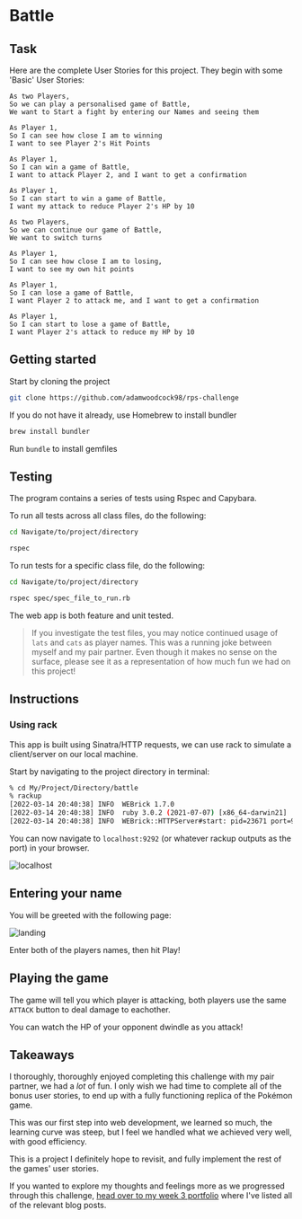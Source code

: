 Battle
========

Task
----

Here are the complete User Stories for this project. They begin with some 'Basic' User Stories:
```
As two Players,
So we can play a personalised game of Battle,
We want to Start a fight by entering our Names and seeing them

As Player 1,
So I can see how close I am to winning
I want to see Player 2's Hit Points

As Player 1,
So I can win a game of Battle,
I want to attack Player 2, and I want to get a confirmation

As Player 1,
So I can start to win a game of Battle,
I want my attack to reduce Player 2's HP by 10

As two Players,
So we can continue our game of Battle,
We want to switch turns

As Player 1,
So I can see how close I am to losing,
I want to see my own hit points

As Player 1,
So I can lose a game of Battle,
I want Player 2 to attack me, and I want to get a confirmation

As Player 1,
So I can start to lose a game of Battle,
I want Player 2's attack to reduce my HP by 10

```

Getting started
--------
Start by cloning the project
```bash
git clone https://github.com/adamwoodcock98/rps-challenge
```
If you do not have it already, use Homebrew to install bundler
```bash
brew install bundler
```
Run `bundle` to install gemfiles

Testing
----------
The program contains a series of tests using Rspec and Capybara.

To run all tests across all class files, do the following:

```bash
cd Navigate/to/project/directory

rspec
```

To run tests for a specific class file, do the following:

```bash
cd Navigate/to/project/directory

rspec spec/spec_file_to_run.rb
```
The web app is both feature and unit tested.

> If you investigate the test files, you may notice continued usage of `lats` and `cats` as player names. This was a running joke between myself and my pair partner. Even though it makes no sense on the surface, please see it as a representation of how much fun we had on this project!


Instructions
-------
### Using rack
This app is built using Sinatra/HTTP requests, we can use rack to simulate a client/server on our local machine.

Start by navigating to the project directory in terminal:

```bash
% cd My/Project/Directory/battle
% rackup
[2022-03-14 20:40:38] INFO  WEBrick 1.7.0
[2022-03-14 20:40:38] INFO  ruby 3.0.2 (2021-07-07) [x86_64-darwin21]
[2022-03-14 20:40:38] INFO  WEBrick::HTTPServer#start: pid=23671 port=9292
```
You can now navigate to `localhost:9292` (or whatever rackup outputs as the port) in your browser.

![localhost](https://github.com/adamwoodcock98/MakersPortfolio/blob/main/Evidence/localhost.png?raw=true)

## Entering your name

You will be greeted with the following page:

![landing](https://github.com/adamwoodcock98/MakersPortfolio/blob/main/Evidence/battle_landing.png?raw=true)

Enter both of the players names, then hit Play!

## Playing the game

The game will tell you which player is attacking, both players use the same `ATTACK` button to deal damage to eachother.

You can watch the HP of your opponent dwindle as you attack!

## Takeaways

I thoroughly, thoroughly enjoyed completing this challenge with my pair partner, we had a *lot* of fun. I only wish we had time to complete all of the bonus user stories, to end up with a fully functioning replica of the Pokémon game.

This was our first step into web development, we learned so much, the learning curve was steep, but I feel we handled what we achieved very well, with good efficiency.

This is a project I definitely hope to revisit, and fully implement the rest of the games' user stories.

If you wanted to explore my thoughts and feelings more as we progressed through this challenge, [head over to my week 3 portfolio](https://github.com/adamwoodcock98/MakersPortfolio/blob/main/Week3.md#daily-reflections) where I've listed all of the relevant blog posts.
